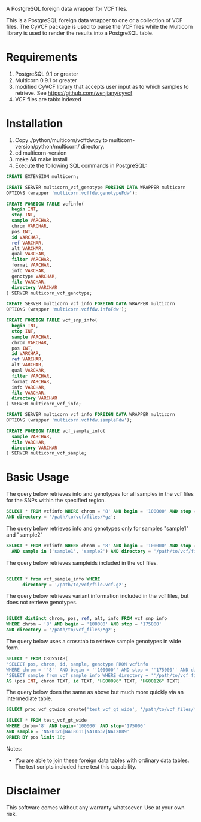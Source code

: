 

A PostgreSQL foreign data wrapper for VCF files.

This is a PostgreSQL foreign data wrapper to one or a collection of VCF files. The CyVCF package is used to parse the VCF files while the Multicorn library is used to render the results into a PostgreSQL table.

Requirements
============

1. PostgreSQL 9.1 or greater
2. Multicorn 0.9.1 or greater
3. modified CyVCF library that accepts user input as to which samples to retrieve. See https://github.com/wenjiany/cyvcf
4. VCF files are tabix indexed


Installation
============

1. Copy ./python/multicorn/vcffdw.py to multicorn-version/python/multicorn/ directory.
2. cd multicorn-version
3. make && make install 
4. Execute the following SQL commands in PostgreSQL:

```sql
CREATE EXTENSION multicorn;

CREATE SERVER multicorn_vcf_genotype FOREIGN DATA WRAPPER multicorn 
OPTIONS (wrapper 'multicorn.vcffdw.genotypeFdw');

CREATE FOREIGN TABLE vcfinfo(
  begin INT,
  stop INT,
  sample VARCHAR,
  chrom VARCHAR,
  pos INT,
  id VARCHAR,
  ref VARCHAR,
  alt VARCHAR,
  qual VARCHAR,
  filter VARCHAR,
  format VARCHAR,
  info VARCHAR,
  genotype VARCHAR,
  file VARCHAR,
  directory VARCHAR
) SERVER multicorn_vcf_genotype;

CREATE SERVER multicorn_vcf_info FOREIGN DATA WRAPPER multicorn 
OPTIONS (wrapper 'multicorn.vcffdw.infoFdw');

CREATE FOREIGN TABLE vcf_snp_info(
  begin INT,
  stop INT,
  sample VARCHAR,
  chrom VARCHAR,
  pos INT,
  id VARCHAR,
  ref VARCHAR,
  alt VARCHAR,
  qual VARCHAR,
  filter VARCHAR,
  format VARCHAR,
  info VARCHAR,
  file VARCHAR,
  directory VARCHAR
) SERVER multicorn_vcf_info;

CREATE SERVER multicorn_vcf_info FOREIGN DATA WRAPPER multicorn
OPTIONS (wrapper 'multicorn.vcffdw.sampleFdw');

CREATE FOREIGN TABLE vcf_sample_info(
  sample VARCHAR,
  file VARCHAR,
  directory VARCHAR
) SERVER multicorn_vcf_sample;
```

Basic Usage
============

The query below retrieves info and genotypes for all samples in the vcf files for the SNPs within the specified region.

```sql
SELECT * FROM vcfinfo WHERE chrom = '8' AND begin = '100000' AND stop = '175000' 
AND directory = '/path/to/vcf/files/*gz';
```

The query below retrieves info and genotypes only for samples "sample1" and "sample2"

```sql
SELECT * FROM vcfinfo WHERE chrom = '8' AND begin = '100000' AND stop = '175000' 
  AND sample in ('sample1', 'sample2') AND directory = '/path/to/vcf/files/*gz';
```

The query below retrieves sampleids included in the vcf files.

```sql

SELECT * from vcf_sample_info WHERE 
      directory = '/path/to/vcf/file.vcf.gz';
```

The query below retrieves variant information included in the vcf files, but
does not retrieve genotypes.

```sql

SELECT distinct chrom, pos, ref, alt, info FROM vcf_snp_info 
WHERE chrom = '8' AND begin = '100000' AND stop = '175000' 
AND directory = '/path/to/vcf_files/*gz';
```

The query below uses a crosstab to retrieve sample genotypes in wide form.

```sql
SELECT * FROM CROSSTAB(
'SELECT pos, chrom, id, sample, genotype FROM vcfinfo 
WHERE chrom = ''8'' AND begin = ''100000'' AND stop = ''175000'' AND directory = ''/path/to/vcf_files/*gz'' order by 1', 
'SELECT sample from vcf_sample_info WHERE directory = ''/path/to/vcf_files/*gz'' and sample in (''HG00096'', ''HG00126'') ')
AS (pos INT, chrom TEXT, id TEXT, "HG00096" TEXT, "HG00126" TEXT)
```

The query below does the same as above but much more quickly via an intermediate table.

```sql
SELECT proc_vcf_gtwide_create('test_vcf_gt_wide', '/path/to/vcf_files/*.vcf.gz');

SELECT * FROM test_vcf_gt_wide 
WHERE chrom='8' AND begin='100000' AND stop='175000'
AND sample = 'NA20126|NA18611|NA18637|NA12889'
ORDER BY pos limit 10;
```
Notes:

* You are able to join these foreign data tables with ordinary data tables. The test scripts included here test this capability.


Disclaimer
==========

This software comes without any warranty whatsoever.  Use at your own risk.
